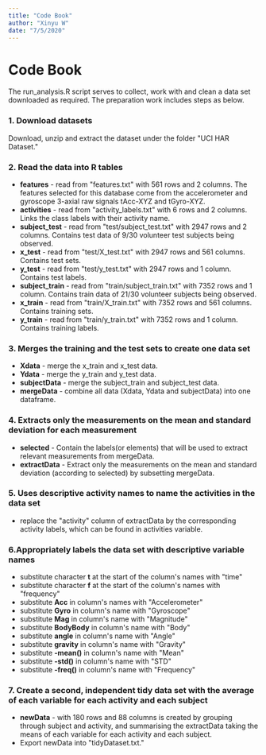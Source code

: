 ```yaml
---
title: "Code Book"
author: "Xinyu W"
date: "7/5/2020"
---
```

# Code Book
The run_analysis.R script serves to collect, work with and clean a data set downloaded as required. The preparation work includes steps as below.

### 1. Download datasets
Download, unzip and extract the dataset under the folder "UCI HAR Dataset."

### 2. Read the data into R tables
* **features** - read from "features.txt" with 561 rows and 2 columns. The features selected for this database come from the accelerometer and gyroscope 3-axial raw signals tAcc-XYZ and tGyro-XYZ.
* **activities** - read from "activity_labels.txt" with 6 rows and 2 columns. Links the class labels with their activity name. 
* **subject_test** - read from "test/subject_test.txt" with 2947 rows and 2 columns. Contains test data of 9/30 volunteer test subjects being observed.
* **x_test** - read from "test/X_test.txt" with 2947 rows and 561 columns. Contains test sets.
* **y_test** - read from "test/y_test.txt" with 2947 rows and 1 column. Contains test labels.
* **subject_train** - read from "train/subject_train.txt" with 7352 rows and 1 column. Contains train data of 21/30 volunteer subjects being observed.
* **x_train** - read from "train/X_train.txt" with 7352 rows and 561 columns. Contains training sets.
* **y_train** - read from "train/y_train.txt" with 7352 rows and 1 column. Contains training labels.

### 3. Merges the training and the test sets to create one data set
* **Xdata** - merge the x_train and x_test data.
* **Ydata** - merge the y_train and y_test data.
* **subjectData** - merge the subject_train and subject_test data.
* **mergeData** - combine all data (Xdata, Ydata and subjectData) into one dataframe.

### 4. Extracts only the measurements on the mean and standard deviation for each measurement
* **selected** - Contain the labels(or elements) that will be used to extract relevant measurements from mergeData.
* **extractData** - Extract only the measurements on the mean and standard deviation (according to selected) by subsetting mergeData.

### 5. Uses descriptive activity names to name the activities in the data set
* replace the "activity" column of extractData by the corresponding activity labels, which can be found in activities variable.

### 6.Appropriately labels the data set with descriptive variable names
* substitute character **t** at the start of the column's names with "time"
* substitute character **f** at the start of the column's names with "frequency"
* substitute **Acc** in column's names with "Accelerometer"
* substitute **Gyro** in column's name with "Gyroscope"
* substitute **Mag** in column's name with "Magnitude"
* substitute **BodyBody** in column's name with "Body"
* substitute **angle** in column's name with "Angle"
* substitute **gravity** in column's name with "Gravity"
* substitute **-mean()** in column's name with "Mean"
* substitute **-std()** in column's name with "STD"
* substitute **-freq()** in column's name with "Frequency"

### 7. Create a second, independent tidy data set with the average of each variable for each activity and each subject
* **newData** - with 180 rows and 88 columns is created by grouping through subject and activity, and summarising the extractData taking the means of each variable for each activity and each subject.
* Export newData into "tidyDataset.txt."
